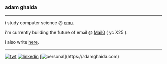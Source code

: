 
### adam ghaida
---

i study computer science @ [cmu](https://cs.cmu.edu).

i'm currently building the future of email @ [Mail0](https://0.email) ( yc X25 ).

i also write [here](tnf.adamghaida.com).

---
[![twt](https://img.shields.io/badge/twt-@adamghaida-0A66C2?style=flat&logo=x)](https://x.com/adamghaida) [![linkedin](https://img.shields.io/badge/LinkedIn-@adamghaida-0A66C2?style=flat&logo=linkedin)](https://linkedin.com/in/adamghaida) [![personal]([https://adamghaida.com](https://img.shields.io/badge/adamghaida[dot]com-0A66C2?style=flat))](https://adamghaida.com)

